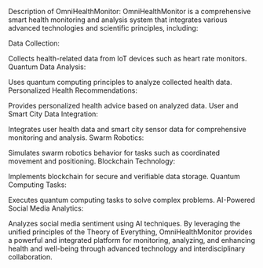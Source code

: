 Description of OmniHealthMonitor:
OmniHealthMonitor is a comprehensive smart health monitoring and analysis system that integrates various advanced technologies and scientific principles, including:

Data Collection:

Collects health-related data from IoT devices such as heart rate monitors.
Quantum Data Analysis:

Uses quantum computing principles to analyze collected health data.
Personalized Health Recommendations:

Provides personalized health advice based on analyzed data.
User and Smart City Data Integration:

Integrates user health data and smart city sensor data for comprehensive monitoring and analysis.
Swarm Robotics:

Simulates swarm robotics behavior for tasks such as coordinated movement and positioning.
Blockchain Technology:

Implements blockchain for secure and verifiable data storage.
Quantum Computing Tasks:

Executes quantum computing tasks to solve complex problems.
AI-Powered Social Media Analytics:

Analyzes social media sentiment using AI techniques.
By leveraging the unified principles of the Theory of Everything, OmniHealthMonitor provides a powerful and integrated platform for monitoring, analyzing, and enhancing health and well-being through advanced technology and interdisciplinary collaboration.
